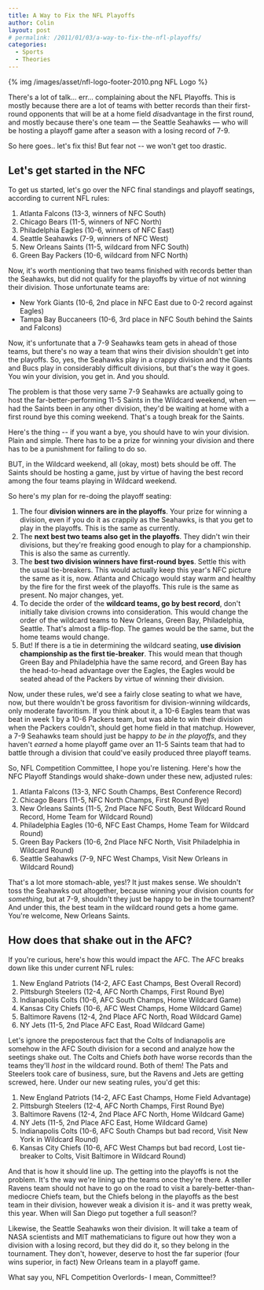 ```yaml
---
title: A Way to Fix the NFL Playoffs
author: Colin
layout: post
# permalink: /2011/01/03/a-way-to-fix-the-nfl-playoffs/
categories:
  - Sports
  - Theories
---
```


{% img /images/asset/nfl-logo-footer-2010.png NFL Logo %}

There's a lot of talk... err... complaining about the NFL Playoffs. This is mostly because there are a lot of teams with better records than their first-round opponents that will be at a home field *dis*advantage in the first round, and mostly because there's one team &#8212; the Seattle Seahawks &#8212; who will be hosting a playoff game after a season with a losing record of 7-9.

So here goes.. let's fix this! But fear not -- we won't get too drastic.


## Let's get started in the NFC

To get us started, let's go over the NFC final standings and playoff seatings, according to current NFL rules:

1.  Atlanta Falcons (13-3, winners of NFC South)
2.  Chicago Bears (11-5, winners of NFC North)
3.  Philadelphia Eagles (10-6, winners of NFC East)
4.  Seattle Seahawks (7-9, winners of NFC West)
5.  New Orleans Saints (11-5, wildcard from NFC South)
6.  Green Bay Packers (10-6, wildcard from NFC North)

Now, it's worth mentioning that two teams finished with records better than the Seahawks, but did not qualify for the playoffs by virtue of not winning their division. Those unfortunate teams are:

*   New York Giants (10-6, 2nd place in NFC East due to 0-2 record against Eagles)
*   Tampa Bay Buccaneers (10-6, 3rd place in NFC South behind the Saints and Falcons)

Now, it's unfortunate that a 7-9 Seahawks team gets in ahead of those teams, but there's no way a team that wins their division shouldn't get into the playoffs. So, yes, the Seahawks play in a crappy division and the Giants and Bucs play in considerably difficult divisions, but that's the way it goes. You win your division, you get in. And you should.

The problem is that those very same 7-9 Seahawks are actually going to host the far-better-performing 11-5 Saints in the Wildcard weekend, when &#8212; had the Saints been in any other division, they'd be waiting at home with a first round bye this coming weekend. That's a tough break for the Saints.

Here's the thing -- if you want a bye, you should have to win your division. Plain and simple. There has to be a prize for winning your division and there has to be a punishment for failing to do so.

BUT, in the Wildcard weekend, all (okay, most) bets should be off. The Saints should be hosting a game, just by virtue of having the best record among the four teams playing in Wildcard weekend.

So here's my plan for re-doing the playoff seating:

1.  The four **division winners are in the playoffs**. Your prize for winning a division, even if you do it as crappily as the Seahawks, is that you get to play in the playoffs. This is the same as currently.
2.  The **next best two teams also get in the playoffs**. They didn't win their divisions, but they're freaking good enough to play for a championship. This is also the same as currently.
3.  The **best two division winners have first-round byes**. Settle this with the usual tie-breakers. This would actually keep this year's NFC picture the same as it is, now. Atlanta and Chicago would stay warm and healthy by the fire for the first week of the playoffs. This rule is the same as present. No major changes, yet.
4.  To decide the order of the **wildcard teams, go by best record**, don't initially take division crowns into consideration. This would change the order of the wildcard teams to New Orleans, Green Bay, Philadelphia, Seattle. That's almost a flip-flop. The games would be the same, but the home teams would change.
5.  But! If there is a tie in determining the wildcard seating, **use division championship as the first tie-breaker**. This would mean that though Green Bay and Philadelphia have the same record, and Green Bay has the head-to-head advantage over the Eagles, the Eagles would be seated ahead of the Packers by virtue of winning their division.

Now, under these rules, we'd see a fairly close seating to what we have, now, but there wouldn't be gross favoritism for division-winning wildcards, only moderate favoritism. If you think about it, a 10-6 Eagles team that was beat in week 1 by a 10-6 Packers team, but was able to win their division when the Packers couldn't, should get home field in that matchup. However, a 7-9 Seahawks team should just be happy *to be in the playoffs*, and they haven't *earned* a home playoff game over an 11-5 Saints team that had to battle through a division that could've easily produced three playoff teams.

So, NFL Competition Committee, I hope you're listening. Here's how the NFC Playoff Standings would shake-down under these new, adjusted rules:

1.  Atlanta Falcons (13-3, NFC South Champs, Best Conference Record)
2.  Chicago Bears (11-5, NFC North Champs, First Round Bye)
3.  New Orleans Saints (11-5, 2nd Place NFC South, Best Wildcard Round Record, Home Team for Wildcard Round)
4.  Philadelphia Eagles (10-6, NFC East Champs, Home Team for Wildcard Round)
5.  Green Bay Packers (10-6, 2nd Place NFC North, Visit Philadelphia in Wildcard Round)
6.  Seattle Seahawks (7-9, NFC West Champs, Visit New Orleans in Wildcard Round)

That's a lot more stomach-able, yes!? It just makes sense. We shouldn't toss the Seahawks out altogether, because winning your division counts for *something*, but at 7-9, shouldn't they just be happy to be in the tournament? And under this, the best team in the wildcard round gets a home game. You're welcome, New Orleans Saints.


## How does that shake out in the AFC?

If you're curious, here's how this would impact the AFC. The AFC breaks down like this under current NFL rules:

1.  New England Patriots (14-2, AFC East Champs, Best Overall Record)
2.  Pittsburgh Steelers (12-4, AFC North Champs, First Round Bye)
3.  Indianapolis Colts (10-6, AFC South Champs, Home Wildcard Game)
4.  Kansas City Chiefs (10-6, AFC West Champs, Home Wildcard Game)
5.  Baltimore Ravens (12-4, 2nd Place AFC North, Road Wildcard Game)
6.  NY Jets (11-5, 2nd Place AFC East, Road Wildcard Game)

Let's ignore the preposterous fact that the Colts of Indianapolis are somehow in the AFC South division for a second and analyze how the seetings shake out. The Colts and Chiefs *both* have worse records than the teams they'll *host* in the wildcard round. Both of them! The Pats and Steelers took care of business, sure, but the Ravens and Jets are getting screwed, here. Under our new seating rules, you'd get this:

1.  New England Patriots (14-2, AFC East Champs, Home Field Advantage)
2.  Pittsburgh Steelers (12-4, AFC North Champs, First Round Bye)
3.  Baltimore Ravens (12-4, 2nd Place AFC North, Home Wildcard Game)
4.  NY Jets (11-5, 2nd Place AFC East, Home Wildcard Game)
5.  Indianapolis Colts (10-6, AFC South Champs but bad record, Visit New York in Wildcard Round)
6.  Kansas City Chiefs (10-6, AFC West Champs but bad record, Lost tie-breaker to Colts, Visit Baltimore in Wildcard Round)

And that is how it should line up. The getting into the playoffs is not the problem. It's the way we're lining up the teams once they're there. A steller Ravens team should not have to go on the road to visit a barely-better-than-mediocre Chiefs team, but the Chiefs belong in the playoffs as the best team in their division, however weak a division it is- and it was pretty weak, this year. When will San Diego put together a full season!?

Likewise, the Seattle Seahawks won their division. It will take a team of NASA scientists and MIT mathematicians to figure out how they won a division with a losing record, but they did do it, so they belong in the tournament. They don't, however, deserve to host the far superior (four wins superior, in fact) New Orleans team in a playoff game.

What say you, NFL Competition Overlords- I mean, Committee!?



 